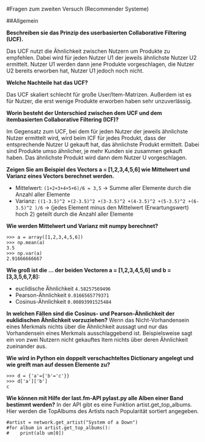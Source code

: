 #Fragen zum zweiten Versuch (Recommender Systeme)

##Allgemein

**Beschreiben sie das Prinzip des userbasierten Collaborative Filtering (UCF).**

Das UCF nutzt die Ähnlichkeit zwischen Nutzern um Produkte zu empfehlen. Dabei wird für jeden Nutzer U1 der jeweils ähnlichste Nutzer U2 ermittelt. Nutzer U1 werden dann jene Produkte vorgeschlagen, die Nutzer U2 bereits erworben hat, Nutzer U1 jedoch noch nicht. 

**Welche Nachteile hat das UCF?**

Das UCF skaliert schlecht für große User/Item-Matrizen.
Außerdem ist es für Nutzer, die erst wenige Produkte erworben haben sehr unzuverlässig.

**Worin besteht der Unterschied zwischen dem UCF und dem itembasierten Collaborative Filtering (ICF)?**

Im Gegensatz zum UCF, bei dem für jeden Nutzer der jeweils ähnlichste Nutzer ermittelt wird, wird beim ICF für jedes Produkt, dass der entsprechende Nutzer U gekauft hat, das ähnlichste Produkt ermittelt. Dabei sind Produkte umso ähnlicher, je mehr Kunden sie zusammen gekauft haben. Das ähnlichste Produkt wird dann dem Nutzer U vorgeschlagen. 

**Zeigen Sie am Beispiel des Vectors a = [1,2,3,4,5,6] wie Mittelwert und Varianz eines Vectors berechnet werden.**
- Mittelwert: 	`(1+2+3+4+5+6)/6 = 3,5`            -> Summe aller Elemente durch die Anzahl aller Elemente
- Varianz:	 	`((1-3.5)^2 +(2-3.5)^2 +(3-3.5)^2 +(4-3.5)^2 +(5-3.5)^2 +(6-3.5)^2 )/6` -> (jedes Element minus den Mittelwert (Erwartungswert) hoch 2) geteilt durch die Anzahl aller Elemente 

**Wie werden Mittelwert und Varianz mit numpy berechnet?**

```
>>> a = array([1,2,3,4,5,6])
>>> np.mean(a)
3.5
>>> np.var(a)
2.91666666667
```

**Wie groß ist die ... der beiden Vectoren a = [1,2,3,4,5,6] und b = [3,3,5,6,7,8]:**

- euclidische Ähnlichkeit
	`4.58257569496`
- Pearson-Ähnlichkeit
	`0.0166565779371`
- Cosinus-Ähnlichkeit
	`0.00893991525484`

**In welchen Fällen sind die Cosinus- und Pearson-Ähnlichkeit der euklidischen Ähnlichkeit vorzuziehen?**
Wenn das Nicht-Vorhandensein eines Merkmals nichts über die Ähnlichkeit aussagt und nur das Vorhandensein eines Merkmals ausschlaggebend ist.
Beispielsweise sagt ein von zwei Nutzern nicht gekauftes Item nichts über deren Ähnlichkeit zueinander aus.

**Wie wird in Python ein doppelt verschachteltes Dictionary angelegt und wie greift man auf dessen Elemente zu?**

```
>>> d = {'a'={'b'='c'}}
>>> d['a']['b']
c
```

**Wie können mit Hilfe der last.fm-API pylast.py alle Alben einer Band bestimmt werden?**
In der API gibt es eine Funktion artist.get_top_albums. Hier werden die TopAlbums des Artists nach Popularität sortiert angegeben.

```
#artist = network.get_artist("System of a Down")
#for album in artist.get_top_albums():
#    print(alb um[0])
```